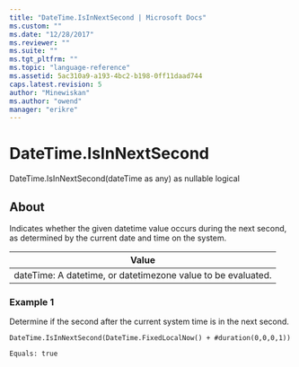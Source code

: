 ```yaml
---
title: "DateTime.IsInNextSecond | Microsoft Docs"
ms.custom: ""
ms.date: "12/28/2017"
ms.reviewer: ""
ms.suite: ""
ms.tgt_pltfrm: ""
ms.topic: "language-reference"
ms.assetid: 5ac310a9-a193-4bc2-b198-0ff11daad744
caps.latest.revision: 5
author: "Minewiskan"
ms.author: "owend"
manager: "erikre"
---
```

# DateTime.IsInNextSecond
DateTime.IsInNextSecond(dateTime as any) as nullable logical  
  
## About  
Indicates whether the given datetime value occurs during the next second, as determined by the current date and time on the system.  
  
|Value|  
|---------|  
|dateTime: A datetime, or datetimezone value to be evaluated.|  
  
### Example 1  
Determine if the second after the current system time is in the next second.  
  
```  
DateTime.IsInNextSecond(DateTime.FixedLocalNow() + #duration(0,0,0,1))  
```  
  
```  
Equals: true  
```  
